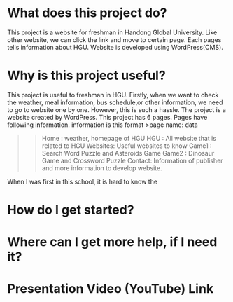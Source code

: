 <h1> What does this project do? </h1>
  This project is a website for freshman in Handong Global University. Like other website, we can click the link and move to certain page. Each pages tells information about HGU. Website is developed using WordPress(CMS). 
  
<h1>Why is this project useful?</h1> 
This project is useful to freshman in HGU. Firstly, when we want to check the weather, meal information, bus schedule,or other information, we need to go to website one by one. However, this is such a hassle. The project is a website created by WordPress. This project has 6 pages. Pages have following information. information is this format 
  >page name: data

  >> Home : weather, homepage of HGU
  >> HGU  : All website that is related to HGU
  >> Websites: Useful websites to know
  >> Game1  : Search Word Puzzle and Asteroids Game
  >> Game2  : Dinosaur Game and Crossword Puzzle
  >> Contact: Information of publisher and more information to develop website.

When I was first in this school, it is hard to know the 

<h1>How do I get started?</h1>
    
<h1>Where can I get more help, if I need it?</h1>

<h1>Presentation Video (YouTube) Link</h1>
